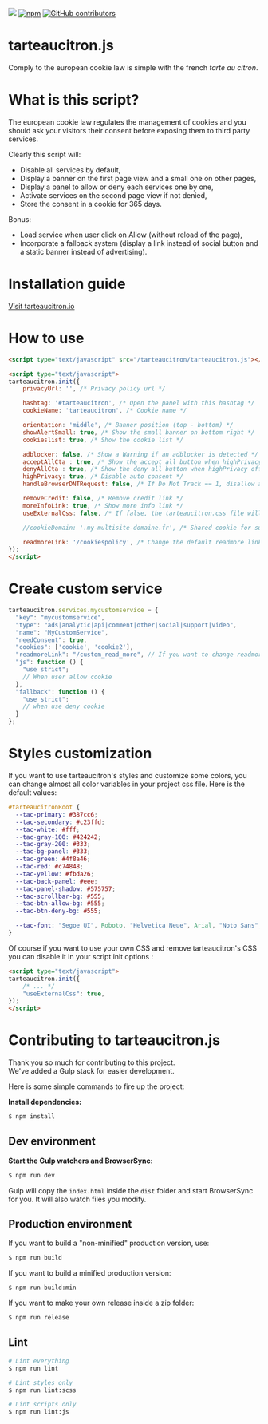 [![](https://data.jsdelivr.com/v1/package/gh/AmauriC/tarteaucitron.js/badge)](https://www.jsdelivr.com/package/gh/AmauriC/tarteaucitron.js)
[![npm](https://img.shields.io/npm/v/tarteaucitronjs.svg)](https://www.npmjs.com/package/tarteaucitronjs) [![GitHub contributors](https://img.shields.io/github/contributors/AmauriC/tarteaucitron.js.svg)](https://github.com/AmauriC/tarteaucitron.js/graphs/contributors)

tarteaucitron.js
================
Comply to the european cookie law is simple with the french *tarte au citron*.

# What is this script?
The european cookie law regulates the management of cookies and you should ask your visitors their consent before exposing them to third party services.

Clearly this script will:
- Disable all services by default,
- Display a banner on the first page view and a small one on other pages,
- Display a panel to allow or deny each services one by one,
- Activate services on the second page view if not denied,
- Store the consent in a cookie for 365 days.

Bonus:
- Load service when user click on Allow (without reload of the page),
- Incorporate a fallback system (display a link instead of social button and a static banner instead of advertising).


# Installation guide
[Visit tarteaucitron.io](https://tarteaucitron.io/)


# How to use

```html
<script type="text/javascript" src="/tarteaucitron/tarteaucitron.js"></script>

<script type="text/javascript">
tarteaucitron.init({
    privacyUrl: '', /* Privacy policy url */

    hashtag: '#tarteaucitron', /* Open the panel with this hashtag */
    cookieName: 'tarteaucitron', /* Cookie name */

    orientation: 'middle', /* Banner position (top - bottom) */
    showAlertSmall: true, /* Show the small banner on bottom right */
    cookieslist: true, /* Show the cookie list */

    adblocker: false, /* Show a Warning if an adblocker is detected */
    acceptAllCta : true, /* Show the accept all button when highPrivacy on */
    denyAllCta : true, /* Show the deny all button when highPrivacy off */
    highPrivacy: true, /* Disable auto consent */
    handleBrowserDNTRequest: false, /* If Do Not Track == 1, disallow all */

    removeCredit: false, /* Remove credit link */
    moreInfoLink: true, /* Show more info link */
    useExternalCss: false, /* If false, the tarteaucitron.css file will be loaded */

    //cookieDomain: '.my-multisite-domaine.fr', /* Shared cookie for subdomain website */

    readmoreLink: '/cookiespolicy', /* Change the default readmore link pointing to tarteaucitron.io */
});
</script>
```

# Create custom service
```js
tarteaucitron.services.mycustomservice = {
  "key": "mycustomservice",
  "type": "ads|analytic|api|comment|other|social|support|video",
  "name": "MyCustomService",
  "needConsent": true,
  "cookies": ['cookie', 'cookie2'],
  "readmoreLink": "/custom_read_more", // If you want to change readmore link
  "js": function () {
    "use strict";
    // When user allow cookie
  },
  "fallback": function () {
    "use strict";
    // when use deny cookie
  }
};
```

# Styles customization

If you want to use tarteaucitron's styles and customize some colors, you can change almost all color variables in your project css file. Here is the default values:

```css
#tarteaucitronRoot {
  --tac-primary: #387cc6;
  --tac-secondary: #c23ffd;
  --tac-white: #fff;
  --tac-gray-100: #424242;
  --tac-gray-200: #333;
  --tac-bg-panel: #333;
  --tac-green: #4f8a46;
  --tac-red: #c74848;
  --tac-yellow: #fbda26;
  --tac-back-panel: #eee;
  --tac-panel-shadow: #575757;
  --tac-scrollbar-bg: #555;
  --tac-btn-allow-bg: #555;
  --tac-btn-deny-bg: #555;

  --tac-font: "Segoe UI", Roboto, "Helvetica Neue", Arial, "Noto Sans", sans-serif, "Apple Color Emoji", "Segoe UI Emoji", "Segoe UI Symbol", "Noto Color Emoji";
}
```

Of course if you want to use your own CSS and remove tarteaucitron's CSS you can disable it in your script init options :  
```html
<script type="text/javascript">
tarteaucitron.init({
    /* ... */
    "useExternalCss": true,
});
</script>
```

# Contributing to tarteaucitron.js

Thank you so much for contributing to this project.  
We've added a Gulp stack for easier development.  

Here is some simple commands to fire up the project:

**Install dependencies:**

```bash
$ npm install
```

## Dev environment

**Start the Gulp watchers and BrowserSync:**
```bash
$ npm run dev
```

Gulp will copy the `index.html` inside the `dist` folder and start BrowserSync for you. It will also watch files you modify.

## Production environment

If you want to build a "non-minified" production version, use:

```bash
$ npm run build
```

If you want to build a minified production version:

```bash
$ npm run build:min
```

If you want to make your own release inside a zip folder:

```bash
$ npm run release
```

## Lint 

```bash
# Lint everything
$ npm run lint

# Lint styles only
$ npm run lint:scss

# Lint scripts only
$ npm run lint:js
```